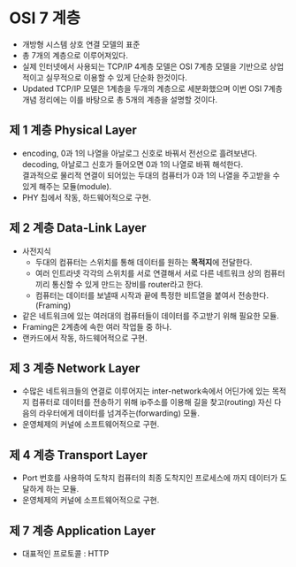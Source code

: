 # OSI 7 계층

- 개방형 시스템 상호 연결 모델의 표준
- 총 7개의 계층으로 이루어져있다.
- 실제 인터넷에서 사용되는 TCP/IP 4계층 모델은 OSI 7계층 모델을 기반으로 상업적이고 실무적으로 이용할 수 있게 단순화 한것이다.
- Updated TCP/IP 모델은 1계층을 두개의 계층으로 세분화했으며 이번 OSI 7계층 개념 정리에는 이를 바탕으로 총 5개의 계층을 설명할 것이다.

## 제 1 계층 Physical Layer
- encoding, 0과 1의 나열을 아날로그 신호로 바꿔서 전선으로 흘려보낸다.<br/>
decoding, 아날로그 신호가 들어오면 0과 1의 나열로 바꿔 해석한다.<br/>
결과적으로 물리적 연결이 되어있는 두대의 컴퓨터가 0과 1의 나열을 주고받을 수 있게 해주는 모듈(module).
- PHY 칩에서 작동, 하드웨어적으로 구현.

## 제 2 계층 Data-Link Layer
- 사전지식
  - 두대의 컴퓨터는 스위치를 통해 데이터를 원하는 **목적지**에 전달한다.
  - 여러 인트라넷 각각의 스위치를 서로 연결해서 서로 다른 네트워크 상의 컴퓨터끼리 통신할 수 있게 만드는 장비를 router라고 한다.
  - 컴퓨터는 데이터를 보낼때 시작과 끝에 특정한 비트열을 붙여서 전송한다.(Framing)
- 같은 네트워크에 있는 여러대의 컴퓨터들이 데이터를 주고받기 위해 필요한 모듈.
- Framing은 2계층에 속한 여러 작업들 중 하나.
- 랜카드에서 작동, 하드웨어적으로 구현.

## 제 3 계층 Network Layer
- 수많은 네트워크들의 연결로 이루어지는 inter-network속에서 어딘가에 있는 목적지 컴퓨터로 데이터를 전송하기 위해 ip주소를 이용해 길을 찾고(routing) 자신 다음의 라우터에게 데이터를 넘겨주는(forwarding) 모듈.
- 운영체제의 커널에 소프트웨어적으로 구현.

## 제 4 계층 Transport Layer
- Port 번호를 사용하여 도착지 컴퓨터의 최종 도착지인 프로세스에 까지 데이터가 도달하게 하는 모듈.
- 운영체제의 커널에 소프트웨어적으로 구현.

## 제 7 계층 Application Layer
- 대표적인 프로토콜 : HTTP